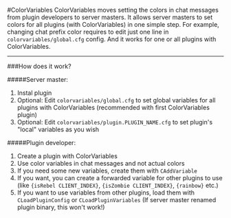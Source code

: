 #ColorVariables
ColorVariables moves setting the colors in chat messages from plugin developers to server masters. It allows server masters to set colors for all plugins (with ColorVariables) in one simple step.
For example, changing chat prefix color requires to edit just one line in `colorvariables/global.cfg` config. And it works for one or all plugins with ColorVariables.

---

###How does it work?

#####Server master:
1. Instal plugin
2. Optional: Edit `colorvariables/global.cfg` to set global variables for all plugins with ColorVariables (recommended with first ColorVariables plugin)
3. Optional: Edit `colorvariables/plugin.PLUGIN_NAME.cfg` to set plugin's "local" variables as you wish

#####Plugin developer:
1. Create a plugin with ColorVariables
2. Use color variables in chat messages and not actual colors
3. If you need some new variables, create them with `CAddVariable`
4. If you want, you can create a forwarded variable for other plugins to use (like `{isRebel CLIENT_INDEX}`, `{isZombie CLIENT_INDEX}`, `{rainbow}` etc.)
5. If you want to use variables from other plugins, load them with `CLoadPluginConfig` or `CLoadPluginVariables` (If server master renamed plugin binary, this won't work!)
